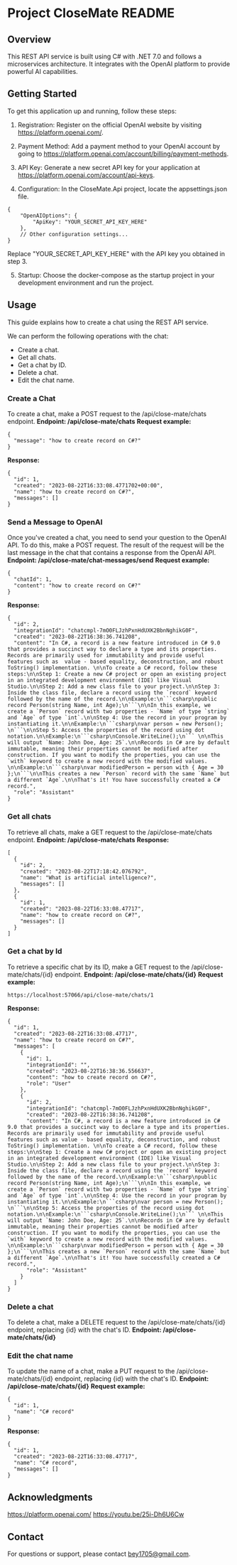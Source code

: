 # Project CloseMate README

## Overview
This REST API service is built using C# with .NET 7.0 and follows a microservices architecture. It integrates with the OpenAI platform to provide powerful AI capabilities.


## Getting Started
To get this application up and running, follow these steps:

1. Registration: Register on the official OpenAI website by visiting https://platform.openai.com/.

2. Payment Method: Add a payment method to your OpenAI account by going to https://platform.openai.com/account/billing/payment-methods.

3. API Key: Generate a new secret API key for your application at https://platform.openai.com/account/api-keys.

4. Configuration: In the CloseMate.Api project, locate the appsettings.json file.
```
{
    "OpenAIOptions": {
        "ApiKey": "YOUR_SECRET_API_KEY_HERE"
    },
    // Other configuration settings...
}
```

Replace "YOUR_SECRET_API_KEY_HERE" with the API key you obtained in step 3.

5. Startup: Choose the docker-compose as the startup project in your development environment and run the project.


## Usage
This guide explains how to create a chat using the REST API service.

We can perform the following operations with the chat:
- Create a chat.
- Get all chats.
- Get a chat by ID.
- Delete a chat.
- Edit the chat name.

### Create a Chat
To create a chat, make a POST request to the /api/close-mate/chats endpoint.
**Endpoint: /api/close-mate/chats**
**Request example:**

```
{
  "message": "how to create record on C#?"
}
```

**Response:**
```
{
  "id": 1,
  "created": "2023-08-22T16:33:08.4771702+00:00",
  "name": "how to create record on C#?",
  "messages": []
}
```

### Send a Message to OpenAI
Once you've created a chat, you need to send your question to the OpenAI API. To do this, make a POST request. The result of the request will be the last message in the chat that contains a response from the OpenAI API.
**Endpoint: /api/close-mate/chat-messages/send**
**Request example:**

```
{
  "chatId": 1,
  "content": "how to create record on C#?"
}
```

**Response:**
```
{
  "id": 2,
  "integrationId": "chatcmpl-7mO0FLJzhPxnHdUXK2BbnNghikG0F",
  "created": "2023-08-22T16:38:36.741208",
  "content": "In C#, a record is a new feature introduced in C# 9.0 that provides a succinct way to declare a type and its properties. Records are primarily used for immutability and provide useful features such as  value - based equality, deconstruction, and robust ToString() implementation. \n\nTo create a C# record, follow these steps:\n\nStep 1: Create a new C# project or open an existing project in an integrated development environment (IDE) like Visual Studio.\n\nStep 2: Add a new class file to your project.\n\nStep 3: Inside the class file, declare a record using the `record` keyword followed by the name of the record.\n\nExample:\n```csharp\npublic record Person(string Name, int Age);\n```\n\nIn this example, we create a `Person` record with two properties - `Name` of type `string` and `Age` of type `int`.\n\nStep 4: Use the record in your program by instantiating it.\n\nExample:\n```csharp\nvar person = new Person(); \n```\n\nStep 5: Access the properties of the record using dot notation.\n\nExample:\n```csharp\nConsole.WriteLine();\n``` \n\nThis will output `Name: John Doe, Age: 25`.\n\nRecords in C# are by default immutable, meaning their properties cannot be modified after construction. If you want to modify the properties, you can use the `with` keyword to create a new record with the modified values. \n\nExample:\n```csharp\nvar modifiedPerson = person with { Age = 30 };\n```\n\nThis creates a new `Person` record with the same `Name` but a different `Age`.\n\nThat's it! You have successfully created a C# record.",
  "role": "Assistant"
}
```

### Get all chats
To retrieve all chats, make a GET request to the /api/close-mate/chats endpoint.
**Endpoint: /api/close-mate/chats**
**Response:**
```
[
  {
    "id": 2,
    "created": "2023-08-22T17:18:42.076792",
    "name": "What is artificial intelligence?",
    "messages": []
  },
  {
    "id": 1,
    "created": "2023-08-22T16:33:08.47717",
    "name": "how to create record on C#?",
    "messages": []
  }
]
```

### Get a chat by Id
To retrieve a specific chat by its ID, make a GET request to the /api/close-mate/chats/{id} endpoint.
**Endpoint: /api/close-mate/chats/{id}**
**Request example:**
```
https://localhost:57066/api/close-mate/chats/1
```

**Response:**
```
{
  "id": 1,
  "created": "2023-08-22T16:33:08.47717",
  "name": "how to create record on C#?",
  "messages": [
    {
      "id": 1,
      "integrationId": "",
      "created": "2023-08-22T16:38:36.556637",
      "content": "how to create record on C#?",
      "role": "User"
    },
    {
      "id": 2,
      "integrationId": "chatcmpl-7mO0FLJzhPxnHdUXK2BbnNghikG0F",
      "created": "2023-08-22T16:38:36.741208",
      "content": "In C#, a record is a new feature introduced in C# 9.0 that provides a succinct way to declare a type and its properties. Records are primarily used for immutability and provide useful features such as value - based equality, deconstruction, and robust ToString() implementation. \n\nTo create a C# record, follow these steps:\n\nStep 1: Create a new C# project or open an existing project in an integrated development environment (IDE) like Visual Studio.\n\nStep 2: Add a new class file to your project.\n\nStep 3: Inside the class file, declare a record using the `record` keyword followed by the name of the record.\n\nExample:\n```csharp\npublic record Person(string Name, int Age);\n```\n\nIn this example, we create a `Person` record with two properties - `Name` of type `string` and `Age` of type `int`.\n\nStep 4: Use the record in your program by instantiating it.\n\nExample:\n```csharp\nvar person = new Person(); \n```\n\nStep 5: Access the properties of the record using dot notation.\n\nExample:\n```csharp\nConsole.WriteLine();\n``` \n\nThis will output `Name: John Doe, Age: 25`.\n\nRecords in C# are by default immutable, meaning their properties cannot be modified after construction. If you want to modify the properties, you can use the `with` keyword to create a new record with the modified values. \n\nExample:\n```csharp\nvar modifiedPerson = person with { Age = 30 };\n```\n\nThis creates a new `Person` record with the same `Name` but a different `Age`.\n\nThat's it! You have successfully created a C# record.",
      "role": "Assistant"
    }
  ]
}
```

### Delete a chat
To delete a chat, make a DELETE request to the /api/close-mate/chats/{id} endpoint, replacing {id} with the chat's ID.
**Endpoint: /api/close-mate/chats/{id}**

### Edit the chat name
To update the name of a chat, make a PUT request to the /api/close-mate/chats/{id} endpoint, replacing {id} with the chat's ID.
**Endpoint: /api/close-mate/chats/{id}**
**Request example:**
```
{
  "id": 1,
  "name": "C# record"
}
```

**Response:**
```
{
  "id": 1,
  "created": "2023-08-22T16:33:08.47717",
  "name": "C# record",
  "messages": []
}
```


## Acknowledgments
https://platform.openai.com/
https://youtu.be/25i-Dh6U6Cw


## Contact
For questions or support, please contact bey1705@gmail.com.
